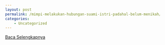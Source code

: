 ```yaml
---
layout: post
permalink: /mimpi-melakukan-hubungan-suami-istri-padahal-belum-menikah/
categories:
    - Uncategorized
---
```


[Baca Selengkapnya](/05)